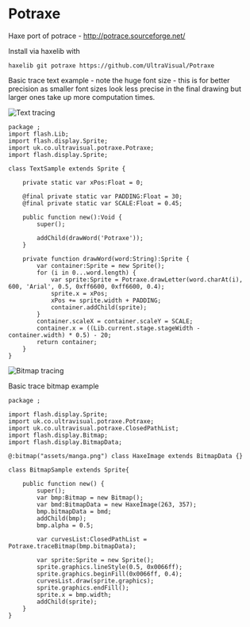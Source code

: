 Potraxe
=======

Haxe port of potrace - http://potrace.sourceforge.net/

Install via haxelib with

```
haxelib git potraxe https://github.com/UltraVisual/Potraxe
```
Basic trace text example - note the huge font size - this is for better precision as smaller font sizes look
less precise in the final drawing but larger ones take up more computation times.

![Text tracing](https://raw.github.com/UltraVisual/Potraxe/master/images/potraxe.png "Text tracing")

```
package ;
import flash.Lib;
import flash.display.Sprite;
import uk.co.ultravisual.potraxe.Potraxe;
import flash.display.Sprite;

class TextSample extends Sprite {

    private static var xPos:Float = 0;

    @final private static var PADDING:Float = 30;
    @final private static var SCALE:Float = 0.45;

    public function new():Void {
        super();

        addChild(drawWord('Potraxe'));
    }

    private function drawWord(word:String):Sprite {
        var container:Sprite = new Sprite();
        for (i in 0...word.length) {
            var sprite:Sprite = Potraxe.drawLetter(word.charAt(i), 600, 'Arial', 0.5, 0xff6600, 0xff6600, 0.4);
            sprite.x = xPos;
            xPos += sprite.width + PADDING;
            container.addChild(sprite);
        }
        container.scaleX = container.scaleY = SCALE;
        container.x = ((Lib.current.stage.stageWidth - container.width) * 0.5) - 20;
        return container;
    }
}

```

![Bitmap tracing](https://raw.github.com/UltraVisual/Potraxe/master/images/manga.png "Bitmap tracing")

Basic trace bitmap example

```
package ;

import flash.display.Sprite;
import uk.co.ultravisual.potraxe.Potraxe;
import uk.co.ultravisual.potraxe.ClosedPathList;
import flash.display.Bitmap;
import flash.display.BitmapData;

@:bitmap("assets/manga.png") class HaxeImage extends BitmapData {}

class BitmapSample extends Sprite{

    public function new() {
        super();
        var bmp:Bitmap = new Bitmap();
        var bmd:BitmapData = new HaxeImage(263, 357);
        bmp.bitmapData = bmd;
        addChild(bmp);
        bmp.alpha = 0.5;

        var curvesList:ClosedPathList = Potraxe.traceBitmap(bmp.bitmapData);

        var sprite:Sprite = new Sprite();
        sprite.graphics.lineStyle(0.5, 0x0066ff);
        sprite.graphics.beginFill(0x0066ff, 0.4);
        curvesList.draw(sprite.graphics);
        sprite.graphics.endFill();
        sprite.x = bmp.width;
        addChild(sprite);
    }
}


```
